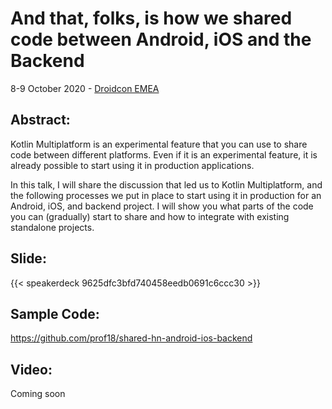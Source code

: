 # And that, folks, is how we shared code between Android, iOS and the Backend


8-9 October 2020 - [Droidcon EMEA](https://www.online.droidcon.com/emea-speaker/marco-gomiero)

## Abstract:
Kotlin Multiplatform is an experimental feature that you can use to share code between different platforms. Even if it is an experimental feature, it is already possible to start using it in production applications.

In this talk, I will share the discussion that led us to Kotlin Multiplatform, and the following processes we put in place to start using it in production for an Android, iOS, and backend project. I will show you what parts of the code you can (gradually) start to share and how to integrate with existing standalone projects.

## Slide:

{{< speakerdeck 9625dfc3bfd740458eedb0691c6ccc30 >}}

## Sample Code:

https://github.com/prof18/shared-hn-android-ios-backend


## Video:

Coming soon